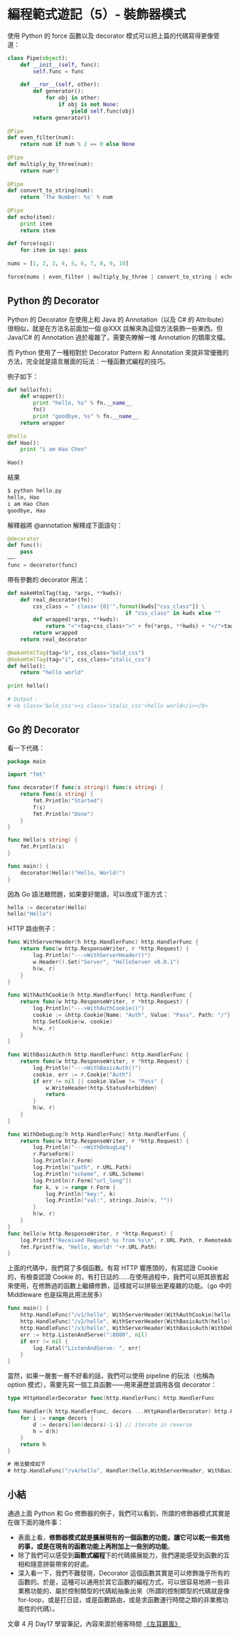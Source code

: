 # 編程範式遊記（5）- 裝飾器模式

使用 Python 的 force 函數以及 decorator 模式可以把上篇的代碼寫得更像管道：
```python
class Pipe(object):
    def __init__(self, func):
        self.func = func
 
    def __ror__(self, other):
        def generator():
            for obj in other:
                if obj is not None:
                    yield self.func(obj)
        return generator()
 
@Pipe
def even_filter(num):
    return num if num % 2 == 0 else None
 
@Pipe
def multiply_by_three(num):
    return num*3
 
@Pipe
def convert_to_string(num):
    return 'The Number: %s' % num
 
@Pipe
def echo(item):
    print item
    return item
 
def force(sqs):
    for item in sqs: pass
 
nums = [1, 2, 3, 4, 5, 6, 7, 8, 9, 10]
 
force(nums | even_filter | multiply_by_three | convert_to_string | echo)
```

## Python 的 Decorator

Python 的 Decorator 在使用上和 Java 的 Annotation（以及 C# 的 Attribute）很相似，就是在方法名前面加一個 @XXX 註解來為這個方法裝飾一些東西。但 Java/C# 的 Annotation 過於複雜了，需要先瞭解一堆 Annotation 的類庫文檔。

而 Python 使用了一種相對於 Decorator Pattern 和 Annotation 來說非常優雅的方法，完全就是語言層面的玩法：一種函數式編程的技巧。

例子如下：
```python
def hello(fn):
    def wrapper():
        print "hello, %s" % fn.__name__
        fn()
        print "goodbye, %s" % fn.__name__
    return wrapper
 
@hello
def Hao():
    print "i am Hao Chen"
 
Hao()
```
結果
```python
$ python hello.py
hello, Hao
i am Hao Chen
goodbye, Hao
```

解釋器將 @annotation 解釋成下面語句：
```python
@decorator
def func():
    pass
——-
func = decorator(func)
```

帶有參數的 decorator 用法：
```python
def makeHtmlTag(tag, *args, **kwds):
    def real_decorator(fn):
        css_class = " class='{0}'".format(kwds["css_class"]) \
                                     if "css_class" in kwds else ""
        def wrapped(*args, **kwds):
            return "<"+tag+css_class+">" + fn(*args, **kwds) + "</"+tag+">"
        return wrapped
    return real_decorator
 
@makeHtmlTag(tag="b", css_class="bold_css")
@makeHtmlTag(tag="i", css_class="italic_css")
def hello():
    return "hello world"
 
print hello()
 
# Output：
# <b class='bold_css'><i class='italic_css'>hello world</i></b>
```

## Go 的 Decorator

看一下代碼：
```go
package main

import "fmt"

func decorator(f func(s string)) func(s string) {
    return func(s string) {
        fmt.Println("Started")
        f(s)
        fmt.Println("Done")
    }
}

func Hello(s string) {
    fmt.Println(s)
}

func main() {
    decorator(Hello)("Hello, World!")
}
```
因為 Go 語法糖問題，如果要好閱讀，可以改成下面方式：
```go
hello := decorator(Hello)
hello("Hello")
```

HTTP 路由例子：
```go
func WithServerHeader(h http.HandlerFunc) http.HandlerFunc {
    return func(w http.ResponseWriter, r *http.Request) {
        log.Println("--->WithServerHeader()")
        w.Header().Set("Server", "HelloServer v0.0.1")
        h(w, r)
    }
}
 
func WithAuthCookie(h http.HandlerFunc) http.HandlerFunc {
    return func(w http.ResponseWriter, r *http.Request) {
        log.Println("--->WithAuthCookie()")
        cookie := &http.Cookie{Name: "Auth", Value: "Pass", Path: "/"}
        http.SetCookie(w, cookie)
        h(w, r)
    }
}
 
func WithBasicAuth(h http.HandlerFunc) http.HandlerFunc {
    return func(w http.ResponseWriter, r *http.Request) {
        log.Println("--->WithBasicAuth()")
        cookie, err := r.Cookie("Auth")
        if err != nil || cookie.Value != "Pass" {
            w.WriteHeader(http.StatusForbidden)
            return
        }
        h(w, r)
    }
}
 
func WithDebugLog(h http.HandlerFunc) http.HandlerFunc {
    return func(w http.ResponseWriter, r *http.Request) {
        log.Println("--->WithDebugLog")
        r.ParseForm()
        log.Println(r.Form)
        log.Println("path", r.URL.Path)
        log.Println("scheme", r.URL.Scheme)
        log.Println(r.Form["url_long"])
        for k, v := range r.Form {
            log.Println("key:", k)
            log.Println("val:", strings.Join(v, ""))
        }
        h(w, r)
    }
}
func hello(w http.ResponseWriter, r *http.Request) {
    log.Printf("Received Request %s from %s\n", r.URL.Path, r.RemoteAddr)
    fmt.Fprintf(w, "Hello, World! "+r.URL.Path)
}
```
上面的代碼中，我們寫了多個函數。有寫 HTTP 響應頭的，有寫認證 Cookie 的，有檢查認證 Cookie 的，有打日誌的……在使用過程中，我們可以把其嵌套起來使用，在修飾過的函數上繼續修飾，這樣就可以拼裝出更複雜的功能。（go 中的 Middleware 也是採用此用法居多）
```go
func main() {
    http.HandleFunc("/v1/hello", WithServerHeader(WithAuthCookie(hello)))
    http.HandleFunc("/v2/hello", WithServerHeader(WithBasicAuth(hello)))
    http.HandleFunc("/v3/hello", WithServerHeader(WithBasicAuth(WithDebugLog(hello))))
    err := http.ListenAndServe(":8080", nil)
    if err != nil {
        log.Fatal("ListenAndServe: ", err)
    }
}
```
當然，如果一層套一層不好看的話，我們可以使用 pipeline 的玩法（也稱為 option 模式），需要先寫一個工具函數——用來遍歷並調用各個 decorator：
```go
type HttpHandlerDecorator func(http.HandlerFunc) http.HandlerFunc
 
func Handler(h http.HandlerFunc, decors ...HttpHandlerDecorator) http.HandlerFunc {
    for i := range decors {
        d := decors[len(decors)-1-i] // iterate in reverse
        h = d(h)
    }
    return h
}

# 用法變成如下
# http.HandleFunc("/v4/hello", Handler(hello,WithServerHeader, WithBasicAuth, WithDebugLog))
```

## 小結

通過上面 Python 和 Go 修飾器的例子，我們可以看到，所謂的修飾器模式其實是在做下面的幾件事：
* 表面上看，**修飾器模式就是擴展現有的一個函數的功能，讓它可以乾一些其他的事，或是在現有的函數功能上再附加上一些別的功能**。
* 除了我們可以感受到**函數式編程**下的代碼擴展能力，我們還能感受到函數的互相和隨意拼裝帶來的好處。
* 深入看一下，我們不難發現，Decorator 這個函數其實是可以修飾幾乎所有的函數的。於是，這種可以通用於其它函數的編程方式，可以很容易地將一些非業務功能的、屬於控制類型的代碼給抽象出來（所謂的控制類型的代碼就是像 for-loop，或是打日誌，或是函數路由，或是求函數運行時間之類的非業務功能性的代碼）。

文章 4 月 Day17 學習筆記，內容來源於極客時間 [《左耳聽風》](http://gk.link/a/121V5)
